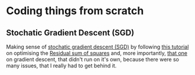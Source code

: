 # Coding things from scratch

## Stochatic Gradient Descent (SGD)

Making sense of [stochatic gradient descent (SGD)](https://en.wikipedia.org/wiki/Stochastic_gradient_descent) by following [this tutorial](https://machinelearningmastery.com/optimize-regression-models/) on optimising the [Residual sum of squares](https://en.wikipedia.org/wiki/Residual_sum_of_squares) and, more importantly, [that one](https://regenerativetoday.com/stochastic-gradient-descent-explanation-and-complete-implementation-from-scratch/) on gradient descent, that didn't run on it's own, because there were so many issues, that I really had to get behind it.
